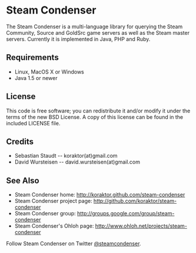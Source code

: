 Steam Condenser
===============

The Steam Condenser is a multi-language library for querying the Steam
Community, Source and GoldSrc game servers as well as the Steam master servers.
Currently it is implemented in Java, PHP and Ruby.

## Requirements

* Linux, MacOS X or Windows
* Java 1.5 or newer

## License

This code is free software; you can redistribute it and/or modify it under the
terms of the new BSD License. A copy of this license can be found in the
included LICENSE file.

## Credits

* Sebastian Staudt -- koraktor(at)gmail.com
* David Wursteisen -- david.wursteisen(at)gmail.com

## See Also

* Steam Condenser home: http://koraktor.github.com/steam-condenser
* Steam Condenser project page: http://github.com/koraktor/steam-condenser
* Steam Condenser group: http://groups.google.com/group/steam-condenser
* Steam Condenser's Ohloh page: http://www.ohloh.net/projects/steam-condenser

Follow Steam Condenser on Twitter
[@steamcondenser](http://twitter.com/steamcondenser).
